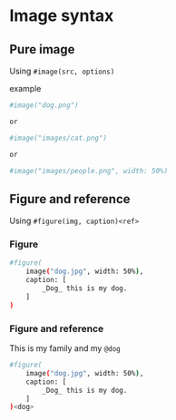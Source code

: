 # Image syntax

## Pure image

Using `#image(src, options)`

example

```bash
#image("dog.png")

or 

#image("images/cat.png")

or

#image("images/people.png", width: 50%)
```

## Figure and reference

Using `#figure(img, caption)<ref>`

### Figure

```bash
#figure(
    image("dog.jpg", width: 50%),
    caption: [
        _Dog_ this is my dog.
    ]
)
```

### Figure and reference

This is my family and my `@dog`
```bash
#figure(
    image("dog.jpg", width: 50%),
    caption: [
        _Dog_ this is my dog.
    ]
)<dog>
```